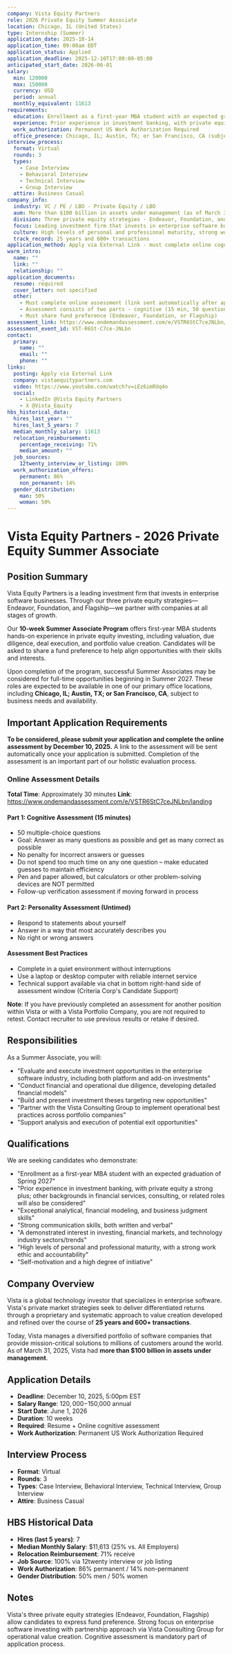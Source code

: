 ```yaml
---
company: Vista Equity Partners
role: 2026 Private Equity Summer Associate
location: Chicago, IL (United States)
type: Internship (Summer)
application_date: 2025-10-14
application_time: 09:00am EDT
application_status: Applied
application_deadline: 2025-12-10T17:00:00-05:00
anticipated_start_date: 2026-06-01
salary:
  min: 120000
  max: 150000
  currency: USD
  period: annual
  monthly_equivalent: 11613
requirements:
  education: Enrollment as a first-year MBA student with an expected graduation of Spring 2027
  experience: Prior experience in investment banking, with private equity a strong plus; other backgrounds in financial services, consulting, or related roles will also be considered
  work_authorization: Permanent US Work Authorization Required
  office_presence: Chicago, IL; Austin, TX; or San Francisco, CA (subject to business needs)
interview_process:
  format: Virtual
  rounds: 3
  types:
    - Case Interview
    - Behavioral Interview
    - Technical Interview
    - Group Interview
  attire: Business Casual
company_info:
  industry: VC / PE / LBO - Private Equity / LBO
  aum: More than $100 billion in assets under management (as of March 31, 2025)
  division: Three private equity strategies - Endeavor, Foundation, and Flagship
  focus: Leading investment firm that invests in enterprise software businesses. Partners with companies at all stages of growth.
  culture: High levels of personal and professional maturity, strong work ethic and accountability, self-motivation and initiative
  track_record: 25 years and 600+ transactions
application_method: Apply via External Link - must complete online cognitive assessment
warm_intro:
  name: ""
  link: ""
  relationship: ""
application_documents:
  resume: required
  cover_letter: not specified
  other:
    - Must complete online assessment (link sent automatically after application submission)
    - Assessment consists of two parts - cognitive (15 min, 50 questions) and personality (untimed)
    - Must share fund preference (Endeavor, Foundation, or Flagship)
assessment_link: https://www.ondemandassessment.com/e/VSTR6StC7ceJNLbn/landing
assessment_event_id: VST-R6St-C7ce-JNLbn
contact:
  primary:
    name: ""
    email: ""
    phone: ""
links:
  posting: Apply via External Link
  company: vistaequitypartners.com
  video: https://www.youtube.com/watch?v=iEz6imRUq4o
  social:
    - LinkedIn @Vista Equity Partners
    - X @Vista_Equity
hbs_historical_data:
  hires_last_year: ""
  hires_last_5_years: 7
  median_monthly_salary: 11613
  relocation_reimbursement:
    percentage_receiving: 71%
    median_amount: ""
  job_sources:
    12twenty_interview_or_listing: 100%
  work_authorization_offers:
    permanent: 86%
    non_permanent: 14%
  gender_distribution:
    man: 50%
    woman: 50%
---
```


# Vista Equity Partners - 2026 Private Equity Summer Associate

## Position Summary

Vista Equity Partners is a leading investment firm that invests in enterprise software businesses. Through our three private equity strategies—Endeavor, Foundation, and Flagship—we partner with companies at all stages of growth.

Our **10-week Summer Associate Program** offers first-year MBA students hands-on experience in private equity investing, including valuation, due diligence, deal execution, and portfolio value creation. Candidates will be asked to share a fund preference to help align opportunities with their skills and interests.

Upon completion of the program, successful Summer Associates may be considered for full-time opportunities beginning in Summer 2027. These roles are expected to be available in one of our primary office locations, including **Chicago, IL; Austin, TX; or San Francisco, CA**, subject to business needs and availability.

## Important Application Requirements

**To be considered, please submit your application and complete the online assessment by December 10, 2025.** A link to the assessment will be sent automatically once your application is submitted. Completion of the assessment is an important part of our holistic evaluation process.

### Online Assessment Details

**Total Time**: Approximately 30 minutes
**Link**: https://www.ondemandassessment.com/e/VSTR6StC7ceJNLbn/landing

#### Part 1: Cognitive Assessment (15 minutes)
- 50 multiple-choice questions
- Goal: Answer as many questions as possible and get as many correct as possible
- No penalty for incorrect answers or guesses
- Do not spend too much time on any one question – make educated guesses to maintain efficiency
- Pen and paper allowed, but calculators or other problem-solving devices are NOT permitted
- Follow-up verification assessment if moving forward in process

#### Part 2: Personality Assessment (Untimed)
- Respond to statements about yourself
- Answer in a way that most accurately describes you
- No right or wrong answers

#### Assessment Best Practices
- Complete in a quiet environment without interruptions
- Use a laptop or desktop computer with reliable internet service
- Technical support available via chat in bottom right-hand side of assessment window (Criteria Corp's Candidate Support)

**Note**: If you have previously completed an assessment for another position within Vista or with a Vista Portfolio Company, you are not required to retest. Contact recruiter to use previous results or retake if desired.

## Responsibilities

As a Summer Associate, you will:

- "Evaluate and execute investment opportunities in the enterprise software industry, including both platform and add-on investments"
- "Conduct financial and operational due diligence, developing detailed financial models"
- "Build and present investment theses targeting new opportunities"
- "Partner with the Vista Consulting Group to implement operational best practices across portfolio companies"
- "Support analysis and execution of potential exit opportunities"

## Qualifications

We are seeking candidates who demonstrate:

- "Enrollment as a first-year MBA student with an expected graduation of Spring 2027"
- "Prior experience in investment banking, with private equity a strong plus; other backgrounds in financial services, consulting, or related roles will also be considered"
- "Exceptional analytical, financial modeling, and business judgment skills"
- "Strong communication skills, both written and verbal"
- "A demonstrated interest in investing, financial markets, and technology industry sectors/trends"
- "High levels of personal and professional maturity, with a strong work ethic and accountability"
- "Self-motivation and a high degree of initiative"

## Company Overview

Vista is a global technology investor that specializes in enterprise software. Vista's private market strategies seek to deliver differentiated returns through a proprietary and systematic approach to value creation developed and refined over the course of **25 years and 600+ transactions**.

Today, Vista manages a diversified portfolio of software companies that provide mission-critical solutions to millions of customers around the world. As of March 31, 2025, Vista had **more than $100 billion in assets under management**.

## Application Details

- **Deadline**: December 10, 2025, 5:00pm EST
- **Salary Range**: $120,000-$150,000 annual
- **Start Date**: June 1, 2026
- **Duration**: 10 weeks
- **Required**: Resume + Online cognitive assessment
- **Work Authorization**: Permanent US Work Authorization Required

## Interview Process

- **Format**: Virtual
- **Rounds**: 3
- **Types**: Case Interview, Behavioral Interview, Technical Interview, Group Interview
- **Attire**: Business Casual

## HBS Historical Data

- **Hires (last 5 years)**: 7
- **Median Monthly Salary**: $11,613 (25% vs. All Employers)
- **Relocation Reimbursement**: 71% receive
- **Job Source**: 100% via 12twenty interview or job listing
- **Work Authorization**: 86% permanent / 14% non-permanent
- **Gender Distribution**: 50% men / 50% women

## Notes

Vista's three private equity strategies (Endeavor, Foundation, Flagship) allow candidates to express fund preference. Strong focus on enterprise software investing with partnership approach via Vista Consulting Group for operational value creation. Cognitive assessment is mandatory part of application process.
